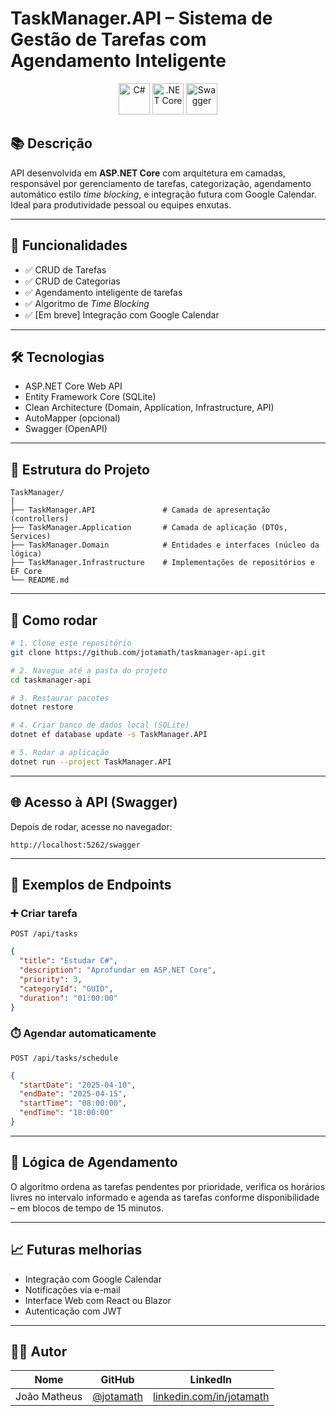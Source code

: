 # TaskManager.API – Sistema de Gestão de Tarefas com Agendamento Inteligente

<div align="center">
	<img width="50" src="https://raw.githubusercontent.com/marwin1991/profile-technology-icons/refs/heads/main/icons/c%23.png" alt="C#" title="C#"/>
	<img width="50" src="https://raw.githubusercontent.com/marwin1991/profile-technology-icons/refs/heads/main/icons/_net_core.png" alt=".NET Core" title=".NET Core"/>
	<img width="50" src="https://raw.githubusercontent.com/marwin1991/profile-technology-icons/refs/heads/main/icons/swagger.png" alt="Swagger" title="Swagger"/>
</div>

## 📚 Descrição

API desenvolvida em **ASP.NET Core** com arquitetura em camadas, responsável por gerenciamento de tarefas, categorização, agendamento automático estilo *time blocking*, e integração futura com Google Calendar. Ideal para produtividade pessoal ou equipes enxutas.

---

## 🧠 Funcionalidades

- ✅ CRUD de Tarefas
- ✅ CRUD de Categorias
- ✅ Agendamento inteligente de tarefas
- ✅ Algoritmo de *Time Blocking*
- ✅ [Em breve] Integração com Google Calendar

---

## 🛠️ Tecnologias

- ASP.NET Core Web API
- Entity Framework Core (SQLite)
- Clean Architecture (Domain, Application, Infrastructure, API)
- AutoMapper (opcional)
- Swagger (OpenAPI)

---

## 📂 Estrutura do Projeto

```
TaskManager/
│
├── TaskManager.API               # Camada de apresentação (controllers)
├── TaskManager.Application       # Camada de aplicação (DTOs, Services)
├── TaskManager.Domain            # Entidades e interfaces (núcleo da lógica)
├── TaskManager.Infrastructure    # Implementações de repositórios e EF Core
└── README.md
```

---

## 🧪 Como rodar

```bash
# 1. Clone este repositório
git clone https://github.com/jotamath/taskmanager-api.git

# 2. Navegue até a pasta do projeto
cd taskmanager-api

# 3. Restaurar pacotes
dotnet restore

# 4. Criar banco de dados local (SQLite)
dotnet ef database update -s TaskManager.API

# 5. Rodar a aplicação
dotnet run --project TaskManager.API
```

---

## 🌐 Acesso à API (Swagger)

Depois de rodar, acesse no navegador:

```
http://localhost:5262/swagger
```

---

## 📀 Exemplos de Endpoints

### ➕ Criar tarefa

`POST /api/tasks`

```json
{
  "title": "Estudar C#",
  "description": "Aprofundar em ASP.NET Core",
  "priority": 3,
  "categoryId": "GUID",
  "duration": "01:00:00"
}
```

### ⏱️ Agendar automaticamente

`POST /api/tasks/schedule`

```json
{
  "startDate": "2025-04-10",
  "endDate": "2025-04-15",
  "startTime": "08:00:00",
  "endTime": "18:00:00"
}
```

---

## 🧠 Lógica de Agendamento

O algoritmo ordena as tarefas pendentes por prioridade, verifica os horários livres no intervalo informado e agenda as tarefas conforme disponibilidade – em blocos de tempo de 15 minutos.

---

## 📈 Futuras melhorias

- Integração com Google Calendar
- Notificações via e-mail
- Interface Web com React ou Blazor
- Autenticação com JWT

---

## 👨‍💻 Autor

| Nome         | GitHub                                   | LinkedIn                                                     |
| ------------ | ---------------------------------------- | ------------------------------------------------------------ |
| João Matheus | [@jotamath](https://github.com/jotamath) | [linkedin.com/in/jotamath](https://linkedin.com/in/jotamath) |



